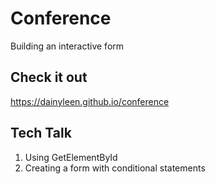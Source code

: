 # Conference
Building an interactive form 

## Check it out
https://dainyleen.github.io/conference

## Tech Talk
1. Using GetElementById
2. Creating a form with conditional statements

